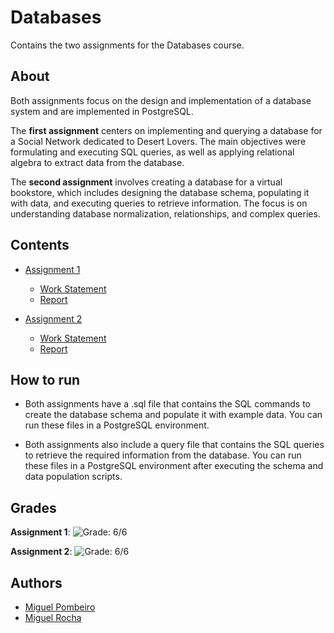 # Databases

Contains the two assignments for the Databases course.

## About

Both assignments focus on the design and implementation of a database system and are implemented in PostgreSQL.

The **first assignment** centers on implementing and querying a database for a Social Network dedicated to Desert Lovers. The main objectives were formulating and executing SQL queries, as well as applying relational algebra to extract data from the database.

The **second assignment** involves creating a database for a virtual bookstore, which includes designing the database schema, populating it with data, and executing queries to retrieve information. The focus is on understanding database normalization, relationships, and complex queries.

## Contents

- [Assignment 1](./Assignment-1)
  - [Work Statement](./Assignment-1/workStatement.pdf)
  - [Report](./Assignment-1/report.pdf)

- [Assignment 2](./Assignment-2)
  - [Work Statement](./Assignment-2/workStatement.pdf)
  - [Report](./Assignment-2/report.pdf)

## How to run

- Both assignments have a .sql file that contains the SQL commands to create the database schema and populate it with example data. You can run these files in a PostgreSQL environment.

- Both assignments also include a query file that contains the SQL queries to retrieve the required information from the database. You can run these files in a PostgreSQL environment after executing the schema and data population scripts.

## Grades

**Assignment 1**: ![Grade: 6/6](https://img.shields.io/badge/Grade-6%2F6-brightgreen)

**Assignment 2**: ![Grade: 6/6](https://img.shields.io/badge/Grade-6%2F6-brightgreen)

## Authors

- [Miguel Pombeiro](https://github.com/MiguelPombeiro)
- [Miguel Rocha](https://github.com/miguelrocha1)